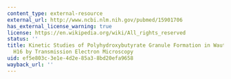 ```yaml
---
content_type: external-resource
external_url: http://www.ncbi.nlm.nih.gov/pubmed/15901706
has_external_license_warning: true
license: https://en.wikipedia.org/wiki/All_rights_reserved
status: ''
title: Kinetic Studies of Polyhydroxybutyrate Granule Formation in Wautersia Eutropha
  H16 by Transmission Electron Microscopy
uid: ef5e803c-3e1e-4d2e-85a3-8bd20efa9658
wayback_url: ''
---
```

